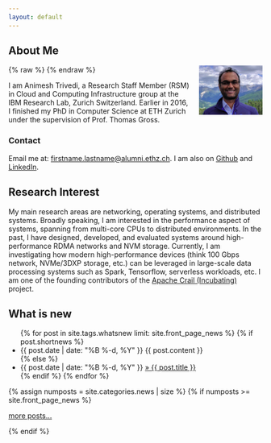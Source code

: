 ```yaml
---
layout: default
---
```


## About Me

{% raw %}
<a href="/images/animeshtrivedi-large.jpeg" title="View larger picture"><img src="/images/animeshtrivedi-small.jpeg" alt="Photo of Animesh Trivedi"
style="float:right;width:25%;max-width:150px;margin-left:15px;"/></a>
{% endraw %}

I am Animesh Trivedi, a Research Staff Member (RSM) in Cloud and Computing Infrastructure group at the IBM Research Lab, Zurich Switzerland. Earlier in 2016, I finished my PhD in Computer Science at ETH Zurich under the supervision of Prof. Thomas Gross.

### Contact
Email me at: firstname.lastname@alumni.ethz.ch. I am also on [Github](https://github.com/animeshtrivedi) and [LinkedIn](https://ch.linkedin.com/in/animesh-trivedi-5407aa2).


## Research Interest

My main research areas are networking, operating systems, and distributed systems. Broadly speaking, I am interested in the performance aspect of systems, spanning from multi-core CPUs to distributed environments. In the past, I have designed, developed, and evaluated systems around high-performance RDMA networks and NVM storage. Currently, I am investigating how modern high-performance devices (think 100 Gbps network, NVMe/3DXP storage, etc.) can be leveraged in large-scale data processing systems such as Spark, Tensorflow, serverless workloads, etc. I am one of the founding contributors of the [Apache Crail (Incubating)](https://crail.incubator.apache.org/) project. 


<h2>What is new</h2>
<ul class="news list-unstyled">
{% for post in site.tags.whatsnew limit: site.front_page_news %}
    {% if post.shortnews %}
        <li class="shortnews">
            <span class="date">{{ post.date | date: "%B %-d, %Y" }}</span>
            {{ post.content }}
        </li>
    {% else %}
        <li class="bloglink">
            <span class="date">{{ post.date | date: "%B %-d, %Y" }}</span>
            <a href="{{ post.url }}">&raquo; {{ post.title }}</a>
        </li>
    {% endif %}
{% endfor %}
</ul>
{% assign numposts = site.categories.news | size %}
{% if numposts >= site.front_page_news %}
<p><a href="{{ site.base }}/news/">more posts&hellip;</a></p>
{% endif %}

